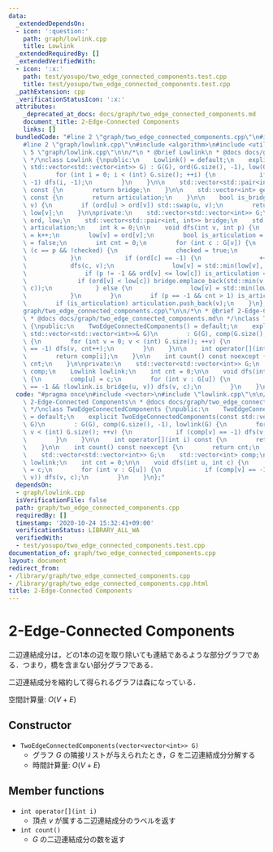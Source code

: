 ```yaml
---
data:
  _extendedDependsOn:
  - icon: ':question:'
    path: graph/lowlink.cpp
    title: Lowlink
  _extendedRequiredBy: []
  _extendedVerifiedWith:
  - icon: ':x:'
    path: test/yosupo/two_edge_connected_components.test.cpp
    title: test/yosupo/two_edge_connected_components.test.cpp
  _pathExtension: cpp
  _verificationStatusIcon: ':x:'
  attributes:
    _deprecated_at_docs: docs/graph/two_edge_connected_components.md
    document_title: 2-Edge-Connected Components
    links: []
  bundledCode: "#line 2 \"graph/two_edge_connected_components.cpp\"\n#include <vector>\n\
    #line 2 \"graph/lowlink.cpp\"\n#include <algorithm>\n#include <utility>\n#line\
    \ 5 \"graph/lowlink.cpp\"\n\n/*\n * @brief Lowlink\n * @docs docs/graph/lowlink.md\n\
    \ */\nclass Lowlink {\npublic:\n    Lowlink() = default;\n    explicit Lowlink(const\
    \ std::vector<std::vector<int>> G) : G(G), ord(G.size(), -1), low(G.size()) {\n\
    \        for (int i = 0; i < (int) G.size(); ++i) {\n            if (ord[i] ==\
    \ -1) dfs(i, -1);\n        }\n    }\n\n    std::vector<std::pair<int, int>> get_bridges()\
    \ const {\n        return bridge;\n    }\n\n    std::vector<int> get_articulation_points()\
    \ const {\n        return articulation;\n    }\n\n    bool is_bridge(int u, int\
    \ v) {\n        if (ord[u] > ord[v]) std::swap(u, v);\n        return ord[u] <\
    \ low[v];\n    }\n\nprivate:\n    std::vector<std::vector<int>> G;\n    std::vector<int>\
    \ ord, low;\n    std::vector<std::pair<int, int>> bridge;\n    std::vector<int>\
    \ articulation;\n    int k = 0;\n\n    void dfs(int v, int p) {\n        ord[v]\
    \ = k++;\n        low[v] = ord[v];\n        bool is_articulation = false, checked\
    \ = false;\n        int cnt = 0;\n        for (int c : G[v]) {\n            if\
    \ (c == p && !checked) {\n                checked = true;\n                continue;\n\
    \            }\n            if (ord[c] == -1) {\n                ++cnt;\n    \
    \            dfs(c, v);\n                low[v] = std::min(low[v], low[c]);\n\
    \                if (p != -1 && ord[v] <= low[c]) is_articulation = true;\n  \
    \              if (ord[v] < low[c]) bridge.emplace_back(std::min(v, c), std::max(v,\
    \ c));\n            } else {\n                low[v] = std::min(low[v], ord[c]);\n\
    \            }\n        }\n        if (p == -1 && cnt > 1) is_articulation = true;\n\
    \        if (is_articulation) articulation.push_back(v);\n    }\n};\n#line 4 \"\
    graph/two_edge_connected_components.cpp\"\n\n/*\n * @brief 2-Edge-Connected Components\n\
    \ * @docs docs/graph/two_edge_connected_components.md\n */\nclass TwoEdgeConnectedComponents\
    \ {\npublic:\n    TwoEdgeConnectedComponents() = default;\n    explicit TwoEdgeConnectedComponents(const\
    \ std::vector<std::vector<int>>& G)\n        : G(G), comp(G.size(), -1), lowlink(G)\
    \ {\n        for (int v = 0; v < (int) G.size(); ++v) {\n            if (comp[v]\
    \ == -1) dfs(v, cnt++);\n        }\n    }\n\n    int operator[](int i) const {\n\
    \        return comp[i];\n    }\n\n    int count() const noexcept {\n        return\
    \ cnt;\n    }\n\nprivate:\n    std::vector<std::vector<int>> G;\n    std::vector<int>\
    \ comp;\n    Lowlink lowlink;\n    int cnt = 0;\n\n    void dfs(int u, int c)\
    \ {\n        comp[u] = c;\n        for (int v : G[u]) {\n            if (comp[v]\
    \ == -1 && !lowlink.is_bridge(u, v)) dfs(v, c);\n        }\n    }\n};\n"
  code: "#pragma once\n#include <vector>\n#include \"lowlink.cpp\"\n\n/*\n * @brief\
    \ 2-Edge-Connected Components\n * @docs docs/graph/two_edge_connected_components.md\n\
    \ */\nclass TwoEdgeConnectedComponents {\npublic:\n    TwoEdgeConnectedComponents()\
    \ = default;\n    explicit TwoEdgeConnectedComponents(const std::vector<std::vector<int>>&\
    \ G)\n        : G(G), comp(G.size(), -1), lowlink(G) {\n        for (int v = 0;\
    \ v < (int) G.size(); ++v) {\n            if (comp[v] == -1) dfs(v, cnt++);\n\
    \        }\n    }\n\n    int operator[](int i) const {\n        return comp[i];\n\
    \    }\n\n    int count() const noexcept {\n        return cnt;\n    }\n\nprivate:\n\
    \    std::vector<std::vector<int>> G;\n    std::vector<int> comp;\n    Lowlink\
    \ lowlink;\n    int cnt = 0;\n\n    void dfs(int u, int c) {\n        comp[u]\
    \ = c;\n        for (int v : G[u]) {\n            if (comp[v] == -1 && !lowlink.is_bridge(u,\
    \ v)) dfs(v, c);\n        }\n    }\n};"
  dependsOn:
  - graph/lowlink.cpp
  isVerificationFile: false
  path: graph/two_edge_connected_components.cpp
  requiredBy: []
  timestamp: '2020-10-24 15:32:41+09:00'
  verificationStatus: LIBRARY_ALL_WA
  verifiedWith:
  - test/yosupo/two_edge_connected_components.test.cpp
documentation_of: graph/two_edge_connected_components.cpp
layout: document
redirect_from:
- /library/graph/two_edge_connected_components.cpp
- /library/graph/two_edge_connected_components.cpp.html
title: 2-Edge-Connected Components
---
```

# 2-Edge-Connected Components

二辺連結成分は，どの1本の辺を取り除いても連結であるような部分グラフである．つまり，橋を含まない部分グラフである．

二辺連結成分を縮約して得られるグラフは森になっている．

空間計算量: $O(V + E)$

## Constructor

- `TwoEdgeConnectedComponents(vector<vector<int>> G)`
    - グラフ $G$ の隣接リストが与えられたとき，$G$ を二辺連結成分分解する
    - 時間計算量: $O(V + E)$

## Member functions

- `int operator[](int i)`
    - 頂点 $v$ が属する二辺連結成分のラベルを返す
- `int count()`
    - $G$ の二辺連結成分の数を返す